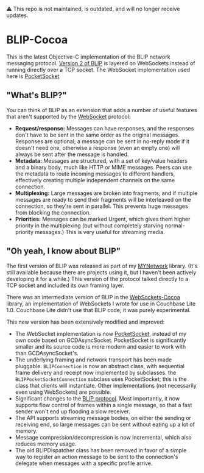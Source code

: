 ⚠️ This repo is not maintained, is outdated, and will no longer receive updates.

# BLIP-Cocoa

This is the latest Objective-C implementation of the BLIP network messaging protocol. [Version 2 of BLIP][BLIPDOCS] is layered on WebSockets instead of running directly over a TCP socket. The WebSocket implementation used here is [PocketSocket][POCKETSOCKET]

## "What's BLIP?"

You can think of BLIP as an extension that adds a number of useful features that aren't supported by the [WebSocket][WEBSOCKET] protocol:

* **Request/response:** Messages can have responses, and the responses don't have to be sent in the same order as the original messages. Responses are optional; a message can be sent in no-reply mode if it doesn't need one, otherwise a response (even an empty one) will always be sent after the message is handled.
* **Metadata:** Messages are structured, with a set of key/value headers and a binary body, much like HTTP or MIME messages. Peers can use the metadata to route incoming messages to different handlers, effectively creating multiple independent channels on the same connection.
* **Multiplexing:** Large messages are broken into fragments, and if multiple messages are ready to send their fragments will be interleaved on the connection, so they're sent in parallel. This prevents huge messages from blocking the connection.
* **Priorities:** Messages can be marked Urgent, which gives them higher priority in the multiplexing (but without completely starving normal-priority messages.) This is very useful for streaming media.

## "Oh yeah, I know about BLIP"

The first version of BLIP was released as part of my [MYNetwork][MYNETWORK] library. (It's still available because there are projects using it, but I haven't been actively developing it for a while.) This version of the protocol talked directly to a TCP socket and included its own framing layer.

There was an intermediate version of BLIP in the [WebSockets-Cocoa][WEBSOCKETS_COCOA] library, an implementation of WebSockets I wrote for use in Couchbase Lite 1.0. Couchbase Lite didn't use that BLIP code; it was purely experimental.

This new version has been extensively modified and improved:

* The WebSocket implementation is now [PocketSocket][POCKETSOCKET], instead of my own code based on GCDAsyncSocket. PocketSocket is significantly smaller and its source code is more modern and easier to work with than GCDAsyncSocket's.
* The underlying framing and network transport has been made pluggable. `BLIPConnection` is now an abstract class, with sequential frame delivery and receipt now implemented by subclasses. the `BLIPPocketSocketConnection` subclass uses PocketSocket; this is the class that clients will instantiate. Other implementations (not necessarily even using WebSockets) are possible.
* Significant changes to the [BLIP protocol][BLIPDOCS]. Most importantly, it now supports flow control of frames within a single message, so that a fast sender won't end up flooding a slow receiver.
* The API supports streaming message bodies, on either the sending or receiving end, so large messages can be sent without eating up a lot of memory. 
* Message compression/decompression is now incremental, which also reduces memory usage.
* The old BLIPDispatcher class has been removed in favor of a simple way to register an action message to be sent to the connection's delegate when messages with a specific profile arrive.


[WEBSOCKET]: http://www.websocket.org
[POCKETSOCKET]: https://github.com/zwopple/PocketSocket
[MYNETWORK]: https://github.com/snej/mynetwork
[WEBSOCKETS_COCOA]: https://github.com/couchbaselabs/WebSockets-Cocoa
[BLIPDOCS]: Docs/BLIP%20Protocol.md
